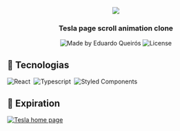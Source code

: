 <div align="center">
    <img max-width="100%" src=".github/captura.gif" />
</div>

<h3 align="center">Tesla page scroll animation clone</h3>

<p align="center">
  <img alt="Made by Eduardo Queirós" src="https://img.shields.io/badge/made%20by-Eduardo%20Queirós-red">
  <img alt="License" src="https://img.shields.io/badge/license-MIT-%2304D361">
</p>

## 🚀 Tecnologias

![React](https://img.shields.io/badge/-React-05122A?style=for-the-badge&color=282a36&logo=react)&nbsp;
![Typescript](https://img.shields.io/badge/-Typescript-05122A?style=for-the-badge&color=282a36&logo=Typescript)&nbsp;
![Styled Components](https://img.shields.io/badge/-Styled%20Components-05122A?style=for-the-badge&color=282a36&logo=styled-components)&nbsp;

## 👀 Expiration

[![Tesla home page](https://img.shields.io/badge/-Tesla-05122A?style=for-the-badge&color=282a36&logo=tesla)](https://www.tesla.com/)
